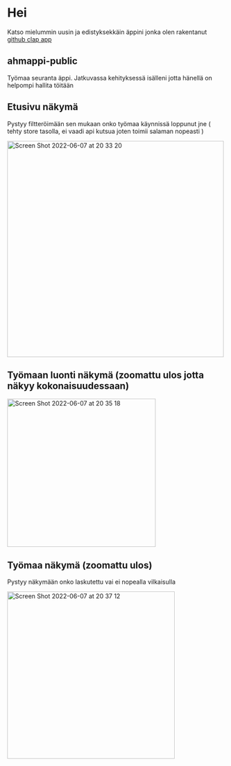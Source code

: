 # Hei
Katso mielummin uusin ja edistyksekkäin äppini jonka olen rakentanut [github clap app](https://github.com/ChristianKatka/clap-app-public)

## ahmappi-public
Työmaa seuranta äppi. Jatkuvassa kehityksessä isälleni jotta hänellä on helpompi hallita töitään

## Etusivu näkymä
Pystyy filtteröimään sen mukaan onko työmaa käynnissä loppunut jne ( tehty store tasolla, ei vaadi api kutsua joten toimii salaman nopeasti )

<img width="499" alt="Screen Shot 2022-06-07 at 20 33 20" src="https://user-images.githubusercontent.com/42738047/172446636-e4414203-8692-4464-bd40-5c3e94d8369a.png">

## Työmaan luonti näkymä (zoomattu ulos jotta näkyy kokonaisuudessaan)

<img width="342" alt="Screen Shot 2022-06-07 at 20 35 18" src="https://user-images.githubusercontent.com/42738047/172446775-43a4a67c-978c-49fe-a3b4-bd49c72c3a56.png">

## Työmaa näkymä (zoomattu ulos)
Pystyy näkymään onko laskutettu vai ei nopealla vilkaisulla

<img width="386" alt="Screen Shot 2022-06-07 at 20 37 12" src="https://user-images.githubusercontent.com/42738047/172447107-55da16db-cbbb-4b87-8fe4-555613754971.png">
